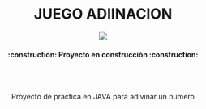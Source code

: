<h1 align="center"> JUEGO ADIINACION </h1>
<p align="center">
   <img src="https://img.shields.io/badge/STATUS-EN%20DESAROLLO-green">
</p>
<h4 align="center">
:construction: Proyecto en construcción :construction:
</h4>
<br><br>
<p align="center"> Proyecto de practica en JAVA para adivinar un numero
</p>
